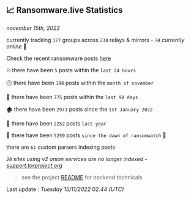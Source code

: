 
## 📈 Ransomware.live Statistics
_november 15th, 2022_

currently tracking `127` groups across `230` relays & mirrors - _`74` currently online_ 📡

Check the recent ransomware posts [here](https://www.ransomware.live/#/recentposts)


⏲ there have been `5` posts within the `last 24 hours`

🕓 there have been `198` posts within the `month of november`

📅 there have been `775` posts within the `last 90 days`

🏚 there have been `2973` posts since the `1st January 2022`

🚀 there have been `2252` posts `last year`

🦕 there have been `5259` posts `since the dawn of ransomwatch` 🐣

there are `61` custom parsers indexing posts

_`20` sites using v2 onion services are no longer indexed - [support.torproject.org](https://support.torproject.org/onionservices/v2-deprecation/)_

> see the project [README](https://github.com/jmousqueton/ransomwatch#readme) for backend technicals



Last update : _Tuesday 15/11/2022 02.44 (UTC)_

